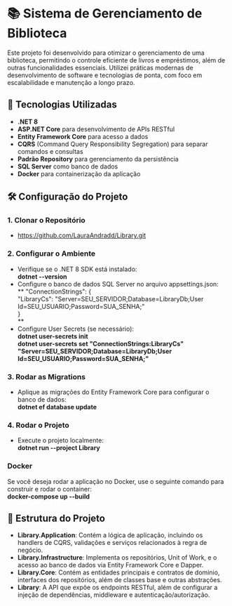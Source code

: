 # 📚 Sistema de Gerenciamento de Biblioteca

Este projeto foi desenvolvido para otimizar o gerenciamento de uma biblioteca, permitindo o controle eficiente de livros e empréstimos, além de outras funcionalidades essenciais. Utilizei práticas modernas de desenvolvimento de software e tecnologias de ponta, com foco em escalabilidade e manutenção a longo prazo.

## 🚀 Tecnologias Utilizadas

- **.NET 8**
- **ASP.NET Core** para desenvolvimento de APIs RESTful
- **Entity Framework Core** para acesso a dados
- **CQRS** (Command Query Responsibility Segregation) para separar comandos e consultas
- **Padrão Repository** para gerenciamento da persistência
- **SQL Server** como banco de dados
- **Docker** para containerização da aplicação

## 🛠 Configuração do Projeto

### 1. Clonar o Repositório
- https://github.com/LauraAndradd/Library.git

### 2. Configurar o Ambiente
- Verifique se o .NET 8 SDK está instalado:  
**dotnet --version**
- Configure o banco de dados SQL Server no arquivo appsettings.json:  
** "ConnectionStrings": {  
  "LibraryCs": "Server=SEU_SERVIDOR;Database=LibraryDb;User Id=SEU_USUARIO;Password=SUA_SENHA;"  
}  
**
- Configure User Secrets (se necessário):  
**dotnet user-secrets init  
dotnet user-secrets set "ConnectionStrings:LibraryCs" "Server=SEU_SERVIDOR;Database=LibraryDb;User Id=SEU_USUARIO;Password=SUA_SENHA;"**

### 3. Rodar as Migrations
- Aplique as migrações do Entity Framework Core para configurar o banco de dados:  
**dotnet ef database update**

### 4. Rodar o Projeto
- Execute o projeto localmente:  
**dotnet run --project Library**

### Docker
Se você deseja rodar a aplicação no Docker, use o seguinte comando para construir e rodar o container:  
**docker-compose up --build**

## 📂 Estrutura do Projeto

- **Library.Application**: Contém a lógica de aplicação, incluindo os handlers de CQRS, validações e serviços relacionados à regra de negócio.
- **Library.Infrastructure**: Implementa os repositórios, Unit of Work, e o acesso ao banco de dados via Entity Framework Core e Dapper.
- **Library.Core**: Contém as entidades principais e contratos de domínio, interfaces dos repositórios, além de classes base e outras abstrações.
- **Library**: A API que expõe os endpoints RESTful, além de configurar a injeção de dependências, middleware e autenticação/autorização.
